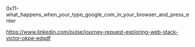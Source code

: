 0x11-what_happens_when_your_type_google_com_in_your_browser_and_press_enter


https://www.linkedin.com/pulse/journey-request-exploring-web-stack-victor-okpe-edqdf
